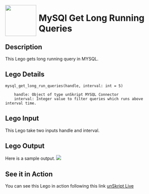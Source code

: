 [<img align="left" src="https://unskript.com/assets/favicon.png" width="100" height="100" style="padding-right: 5px">](https://unskript.com/assets/favicon.png) 
<h1>MySQl Get Long Running Queries</h1>

## Description
This Lego gets long running query in MYSQL.


## Lego Details

    mysql_get_long_run_queries(handle, interval: int = 5)

        handle: Object of type unSkript MYSQL Connector
        interval: Integer value to filter queries which runs above interval time.

## Lego Input
This Lego take two inputs handle and interval. 

## Lego Output
Here is a sample output.
<img src="./1.png">


## See it in Action

You can see this Lego in action following this link [unSkript Live](https://us.app.unskript.io)